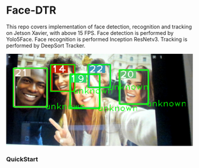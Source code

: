 # Face-DTR
This repo covers implementation of face detection, recognition and tracking  on Jetson Xavier, with above 15 FPS. 
Face detection is performed by Yolo5Face.
Face recognition is performed Inception ResNetv3.
Tracking is performed by DeepSort Tracker.
<p align='center'>
<img src='images/res1.png'/>
</p>
<h3>QuickStart</h3>
